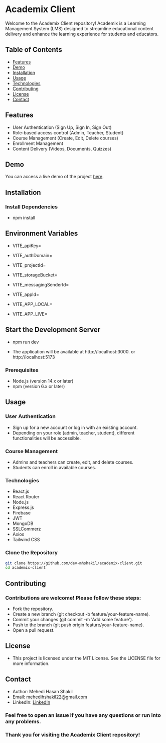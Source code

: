 # Academix Client

Welcome to the Academix Client repository! Academix is a Learning Management System (LMS) designed to streamline educational content delivery and enhance the learning experience for students and educators.

## Table of Contents

- [Features](#features)
- [Demo](#demo)
- [Installation](#installation)
- [Usage](#usage)
- [Technologies](#technologies)
- [Contributing](#contributing)
- [License](#license)
- [Contact](#contact)

## Features

- User Authentication (Sign Up, Sign In, Sign Out)
- Role-based access control (Admin, Teacher, Student)
- Course Management (Create, Edit, Delete courses)
- Enrollment Management
- Content Delivery (Videos, Documents, Quizzes)

## Demo

You can access a live demo of the project [here](https://academix-client-two.vercel.app/).

## Installation

### Install Dependencies

- npm install

## Environment Variables

- VITE_apiKey=<Your-firebase>
- VITE_authDomain=<Your-firebase>
- VITE_projectId=<Your-firebase>
- VITE_storageBucket=<Your-firebase>
- VITE_messagingSenderId=<Your-firebase>
- VITE_appId=<Your-firebase>

- VITE_APP_LOCAL=<Your-local-host>
- VITE_APP_LIVE=<Your-backend-live-link>

## Start the Development Server

- npm run dev

- The application will be available at http://localhost:3000. or http://localhost:5173

### Prerequisites

- Node.js (version 14.x or later)
- npm (version 6.x or later)

## Usage

### User Authentication

- Sign up for a new account or log in with an existing account.
- Depending on your role (admin, teacher, student), different functionalities will be accessible.

### Course Management

- Admins and teachers can create, edit, and delete courses.
- Students can enroll in available courses.

### Technologies

- React.js
- React Router
- Node.js
- Express.js
- Firebase
- JWT
- MongoDB
- SSLCommerz
- Axios
- Tailwind CSS

### Clone the Repository

```bash
git clone https://github.com/dev-mhshakil/academix-client.git
cd academix-client
```

## Contributing

### Contributions are welcome! Please follow these steps:

- Fork the repository.
- Create a new branch (git checkout -b feature/your-feature-name).
- Commit your changes (git commit -m 'Add some feature').
- Push to the branch (git push origin feature/your-feature-name).
- Open a pull request.

## License

- This project is licensed under the MIT License. See the LICENSE file for more information.

## Contact

- Author: Mehedi Hasan Shakil
- Email: mehedihshakil22@gmail.com
- LinkedIn: [LinkedIn](https://www.linkedin.com/in/mehedihshakil/)

### Feel free to open an issue if you have any questions or run into any problems.

### Thank you for visiting the Academix Client repository!
